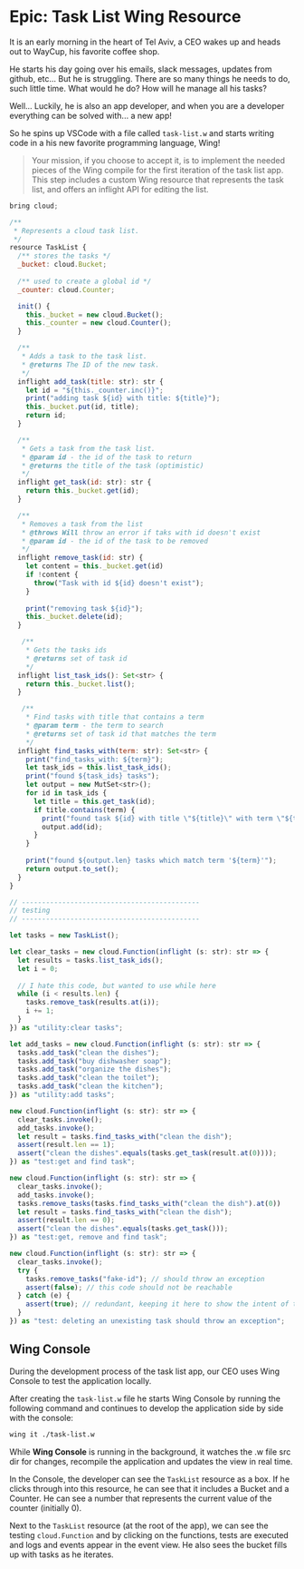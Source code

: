 # Epic: Task List Wing Resource

It is an early morning in the heart of Tel Aviv, a CEO wakes up and heads out to WayCup, his favorite coffee shop.

He starts his day going over his emails, slack messages, updates from github, etc... But he is struggling. There are
so many things he needs to do, such little time. What would he do? How will he manage all his tasks?

Well... Luckily, he is also an app developer, and when you are a developer everything can be solved with... a new app!

So he spins up VSCode with a file called `task-list.w` and starts writing code in a his new favorite
programming language, Wing!

> Your mission, if you choose to accept it, is to implement the needed pieces of the Wing compile
> for the first iteration of the task list app. This step includes a custom Wing resource that
> represents the task list, and offers an inflight API for editing the list.

```js
bring cloud;

/**
 * Represents a cloud task list.
 */
resource TaskList {
  /** stores the tasks */
  _bucket: cloud.Bucket;
  
  /** used to create a global id */
  _counter: cloud.Counter;

  init() {
    this._bucket = new cloud.Bucket();
    this._counter = new cloud.Counter();
  }

  /** 
   * Adds a task to the task list.
   * @returns The ID of the new task.
   */
  inflight add_task(title: str): str {
    let id = "${this._counter.inc()}";
    print("adding task ${id} with title: ${title}");
    this._bucket.put(id, title);
    return id;
  }

  /** 
   * Gets a task from the task list.
   * @param id - the id of the task to return
   * @returns the title of the task (optimistic)
   */
  inflight get_task(id: str): str {
    return this._bucket.get(id);
  }

  /** 
   * Removes a task from the list
   * @throws Will throw an error if taks with id doesn't exist
   * @param id - the id of the task to be removed
   */
  inflight remove_task(id: str) {
    let content = this._bucket.get(id)
    if !content {
      throw("Task with id ${id} doesn't exist");
    }
    
    print("removing task ${id}");
    this._bucket.delete(id);
  }

   /** 
    * Gets the tasks ids 
    * @returns set of task id
    */
  inflight list_task_ids(): Set<str> {
    return this._bucket.list();
  }

   /** 
    * Find tasks with title that contains a term
    * @param term - the term to search
    * @returns set of task id that matches the term
    */
  inflight find_tasks_with(term: str): Set<str> {
    print("find_tasks_with: ${term}");
    let task_ids = this.list_task_ids();
    print("found ${task_ids} tasks");
    let output = new MutSet<str>();
    for id in task_ids {
      let title = this.get_task(id);
      if title.contains(term) {
        print("found task ${id} with title \"${title}\" with term \"${term}\"");
        output.add(id);
      }
    }
    
    print("found ${output.len} tasks which match term '${term}'");
    return output.to_set();
  }
}

// --------------------------------------------
// testing
// --------------------------------------------

let tasks = new TaskList();

let clear_tasks = new cloud.Function(inflight (s: str): str => {
  let results = tasks.list_task_ids();
  let i = 0;
  
  // I hate this code, but wanted to use while here
  while (i < results.len) {
    tasks.remove_task(results.at(i));
    i += 1;
  }
}) as "utility:clear tasks";

let add_tasks = new cloud.Function(inflight (s: str): str => {
  tasks.add_task("clean the dishes");
  tasks.add_task("buy dishwasher soap");
  tasks.add_task("organize the dishes");
  tasks.add_task("clean the toilet");
  tasks.add_task("clean the kitchen");
}) as "utility:add tasks";

new cloud.Function(inflight (s: str): str => {
  clear_tasks.invoke();
  add_tasks.invoke();
  let result = tasks.find_tasks_with("clean the dish");
  assert(result.len == 1);
  assert("clean the dishes".equals(tasks.get_task(result.at(0))));
}) as "test:get and find task";

new cloud.Function(inflight (s: str): str => {
  clear_tasks.invoke();
  add_tasks.invoke();
  tasks.remove_tasks(tasks.find_tasks_with("clean the dish").at(0))
  let result = tasks.find_tasks_with("clean the dish");
  assert(result.len == 0);
  assert("clean the dishes".equals(tasks.get_task()));
}) as "test:get, remove and find task";

new cloud.Function(inflight (s: str): str => {
  clear_tasks.invoke();
  try {
    tasks.remove_tasks("fake-id"); // should throw an exception
    assert(false); // this code should not be reachable 
  } catch (e) {
    assert(true); // redundant, keeping it here to show the intent of the code
  }
}) as "test: deleting an unexisting task should throw an exception";
```

## Wing Console

During the development process of the task list app, our CEO uses Wing Console to test the application locally.

After creating the `task-list.w` file he starts Wing Console by running the following command and continues to 
develop the application side by side with the console:

```sh
wing it ./task-list.w
``` 

While **Wing Console** is running in the background, it watches the .w file src dir for changes, 
recompile the application and updates the view in real time.

In the Console, the developer can see the `TaskList` resource as a box. If he clicks through into
this resource, he can see that it includes a Bucket and a Counter. He can see a number
that represents the current value of the counter (initially 0).

Next to the `TaskList` resource (at the root of the app), we can see the testing `cloud.Function` and
by clicking on the functions, tests are executed and logs and events appear in the event view.
He also sees the bucket fills up with tasks as he iterates.
